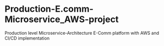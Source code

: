 # Production-E.comm-Microservice_AWS-project
Production level Microservice-Architecture E-Comm platform with AWS and CI/CD implementation
